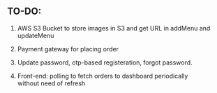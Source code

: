 ## TO-DO: 

1. AWS S3 Bucket to store images in S3 and get URL in addMenu and updateMenu
2. Payment gateway for placing order
3. Update password, otp-based registeration, forgot password.

4. Front-end: polling to fetch orders to dashboard periodically without need of refresh